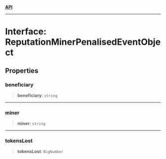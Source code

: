 [**API**](../../../README.md)

***

# Interface: ReputationMinerPenalisedEventObject

## Properties

### beneficiary

> **beneficiary**: `string`

***

### miner

> **miner**: `string`

***

### tokensLost

> **tokensLost**: `BigNumber`
